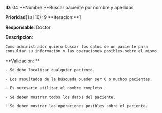 
**ID**: 04 **Nombre:**Buscar paciente por nombre y apellidos

**Prioridad**(1 al 10): 9  **Iteracion:**1

**Responsable**: Doctor

**Descripcion:**

	Como administrador quiero buscar los datos de un paciente para consultar su información y las operaciones posibles sobre el mismo

**Validación: **

	· Se debe localizar cualquier paciente.

	· Los resultados de la búsqueda pueden ser 0 o muchos pacientes.

	· Es necesario utilizar el nombre completo.

	· Se deben mostrar todos los datos del paciente.

	· Se deben mostrar las operaciones posibles sobre el paciente.